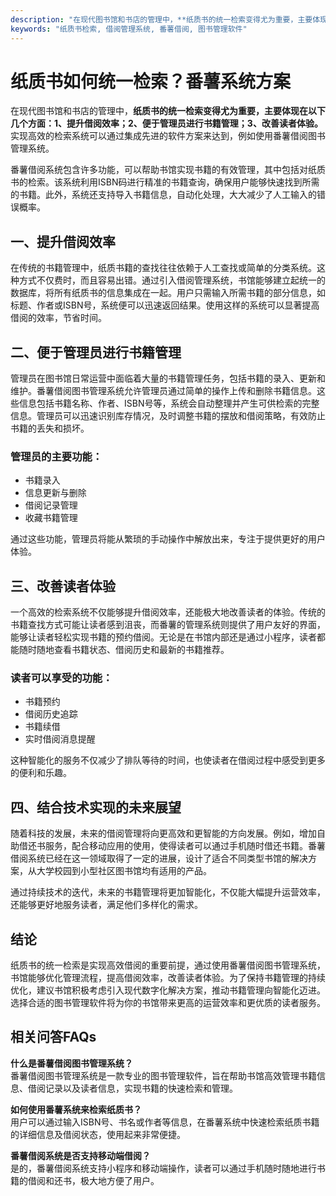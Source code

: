 ```yaml
---
description: "在现代图书馆和书店的管理中，**纸质书的统一检索变得尤为重要，主要体现在以下几个方面：1、提升借阅效率；2、便于管理员进行书籍管理；3、改善读者体验。** 实现高效的检索系统可以通过集成先进的软件方案来达到，例如使用番薯借阅图书管理系统。"
keywords: "纸质书检索, 借阅管理系统, 番薯借阅, 图书管理软件"
---
```

# 纸质书如何统一检索？番薯系统方案

在现代图书馆和书店的管理中，**纸质书的统一检索变得尤为重要，主要体现在以下几个方面：1、提升借阅效率；2、便于管理员进行书籍管理；3、改善读者体验。** 实现高效的检索系统可以通过集成先进的软件方案来达到，例如使用番薯借阅图书管理系统。

番薯借阅系统包含许多功能，可以帮助书馆实现书籍的有效管理，其中包括对纸质书的检索。该系统利用ISBN码进行精准的书籍查询，确保用户能够快速找到所需的书籍。此外，系统还支持导入书籍信息，自动化处理，大大减少了人工输入的错误概率。

## 一、提升借阅效率

在传统的书籍管理中，纸质书籍的查找往往依赖于人工查找或简单的分类系统。这种方式不仅费时，而且容易出错。通过引入借阅管理系统，书馆能够建立起统一的数据库，将所有纸质书的信息集成在一起。用户只需输入所需书籍的部分信息，如标题、作者或ISBN号，系统便可以迅速返回结果。使用这样的系统可以显著提高借阅的效率，节省时间。

## 二、便于管理员进行书籍管理

管理员在图书馆日常运营中面临着大量的书籍管理任务，包括书籍的录入、更新和维护。番薯借阅图书管理系统允许管理员通过简单的操作上传和删除书籍信息。这些信息包括书籍名称、作者、ISBN号等，系统会自动整理并产生可供检索的完整信息。管理员可以迅速识别库存情况，及时调整书籍的摆放和借阅策略，有效防止书籍的丢失和损坏。

### 管理员的主要功能：

- 书籍录入
- 信息更新与删除
- 借阅记录管理
- 收藏书籍管理

通过这些功能，管理员将能从繁琐的手动操作中解放出来，专注于提供更好的用户体验。

## 三、改善读者体验

一个高效的检索系统不仅能够提升借阅效率，还能极大地改善读者的体验。传统的书籍查找方式可能让读者感到沮丧，而番薯的管理系统则提供了用户友好的界面，能够让读者轻松实现书籍的预约借阅。无论是在书馆内部还是通过小程序，读者都能随时随地查看书籍状态、借阅历史和最新的书籍推荐。

### 读者可以享受的功能：

- 书籍预约
- 借阅历史追踪
- 书籍续借
- 实时借阅消息提醒

这种智能化的服务不仅减少了排队等待的时间，也使读者在借阅过程中感受到更多的便利和乐趣。

## 四、结合技术实现的未来展望

随着科技的发展，未来的借阅管理将向更高效和更智能的方向发展。例如，增加自助借还书服务，配合移动应用的使用，使得读者可以通过手机随时借还书籍。番薯借阅系统已经在这一领域取得了一定的进展，设计了适合不同类型书馆的解决方案，从大学校园到小型社区图书馆均有适用的产品。

通过持续技术的迭代，未来的书籍管理将更加智能化，不仅能大幅提升运营效率，还能够更好地服务读者，满足他们多样化的需求。

## 结论

纸质书的统一检索是实现高效借阅的重要前提，通过使用番薯借阅图书管理系统，书馆能够优化管理流程，提高借阅效率，改善读者体验。为了保持书籍管理的持续优化，建议书馆积极考虑引入现代数字化解决方案，推动书籍管理向智能化迈进。选择合适的图书管理软件将为你的书馆带来更高的运营效率和更优质的读者服务。

## 相关问答FAQs

**什么是番薯借阅图书管理系统？**  
番薯借阅图书管理系统是一款专业的图书管理软件，旨在帮助书馆高效管理书籍信息、借阅记录以及读者信息，实现书籍的快速检索和管理。

**如何使用番薯系统来检索纸质书？**  
用户可以通过输入ISBN号、书名或作者等信息，在番薯系统中快速检索纸质书籍的详细信息及借阅状态，使用起来非常便捷。

**番薯借阅系统是否支持移动端借阅？**  
是的，番薯借阅系统支持小程序和移动端操作，读者可以通过手机随时随地进行书籍的借阅和还书，极大地方便了用户。
